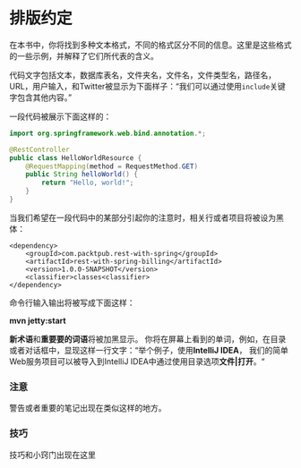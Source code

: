 # 排版约定

在本书中，你将找到多种文本格式，不同的格式区分不同的信息。这里是这些格式的一些示例，并解释了它们所代表的含义。

代码文字包括文本，数据库表名，文件夹名，文件名，文件类型名，路径名，URL，用户输入，和Twitter被显示为下面样子：“我们可以通过使用`include`关键字包含其他内容。”

一段代码被展示下面这样的：

```java
import org.springframework.web.bind.annotation.*;

@RestController
public class HelloWorldResource {
	@RequestMapping(method = RequestMethod.GET)
	public String helloWorld() {
		return "Hello, world!";
    }
}
```

当我们希望在一段代码中的某部分引起你的注意时，相关行或者项目将被设为黑体：

```
<dependency>
	<groupId>com.packtpub.rest-with-spring</groupId>
	<artifactId>rest-with-spring-billing</artifactId>
 	<version>1.0.0-SNAPSHOT</version>
	<classifier>classes<classifier>
</dependency>
```

命令行输入输出将被写成下面这样：

**mvn jetty:start**

**新术语**和**重要要的词语**将被加黑显示。 你将在屏幕上看到的单词，例如，在目录或者对话框中，显现这样一行文字：“举个例子，使用**IntelliJ IDEA**， 我们的简单Web服务项目可以被导入到IntelliJ IDEA中通过使用目录选项**文件|打开**。“

### 注意 ###
警告或者重要的笔记出现在类似这样的地方。

### 技巧 ###
技巧和小窍门出现在这里
